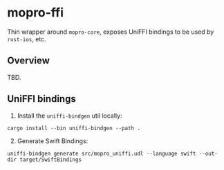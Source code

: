 # mopro-ffi

Thin wrapper around `mopro-core`, exposes UniFFI bindings to be used by `rust-ios`, etc.

## Overview

TBD.

## UniFFI bindings

1. Install the `uniffi-bindgen` util locally:

`cargo install --bin uniffi-bindgen --path .`

2. Generate Swift Bindings:

`uniffi-bindgen generate src/mopro_uniffi.udl --language swift --out-dir target/SwiftBindings`